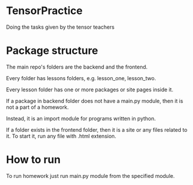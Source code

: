 # TensorPractice
Doing the tasks given by the tensor teachers

# Package structure
The main repo's folders are the backend and the frontend.

Every folder has lessons folders, e.g. lesson_one, lesson_two.

Every lesson folder has one or more packages or site pages inside it.


If a package in backend folder does not have a main.py module, then it is not a part of a homework.

Instead, it is an import module for programs written in python.


If a folder exists in the frontend folder, then it is a site or any files related to it. To start it, run any file with .html extension.

# How to run
To run homework just run main.py module from the specified module.
